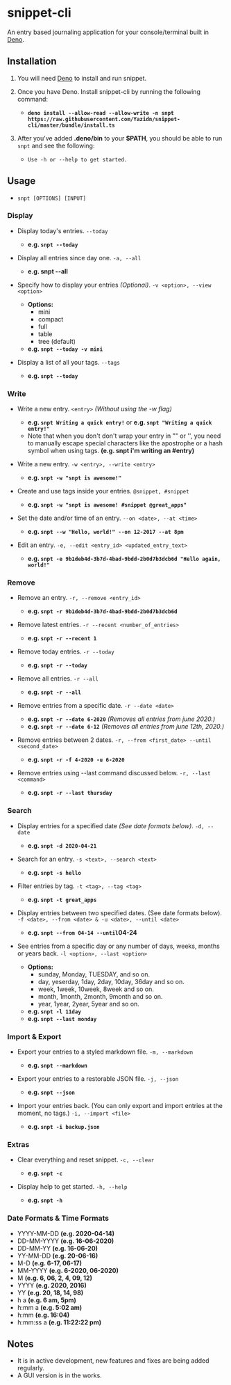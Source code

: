 # snippet-cli
An entry based journaling application for your console/terminal built in [Deno](https://deno.land).

## Installation
1. You will need [Deno](https://deno.land) to install and run snippet.

2. Once you have Deno. Install snippet-cli by running the following command:
    - **`deno install --allow-read --allow-write -n snpt https://raw.githubusercontent.com/Yazidn/snippet-cli/master/bundle/install.ts`**

3. After you've added **.deno/bin** to your **$PATH**, you should be able to run `snpt` and see the following:
    - `Use -h or --help to get started.`

## Usage
- `snpt [OPTIONS] [INPUT]`

### Display
- Display today's entries. `--today`
    - **e.g. `snpt --today`**

- Display all entries since day one. `-a, --all`
    - **e.g. snpt --all**

- Specify how to display your entries *(Optional)*. `-v <option>, --view <option>`
    - **Options:**
        - mini
        - compact
        - full
        - table
        - tree (default)
    - **e.g. `snpt --today -v mini`**

- Display a list of all your tags. `--tags`
    - **e.g. `snpt --today`**

### Write
- Write a new entry. `<entry>` *(Without using the -w flag)*
    - **e.g. `snpt Writing a quick entry!`** or **e.g. `snpt "Writing a quick entry!"`**
    - Note that when you don't don't wrap your entry in "<entry>" or '<entry>', you need to manually escape special characters like the apostrophe or a hash symbol when using tags. **(e.g. snpt i\'m writing an \#entry)**

- Write a new entry. `-w <entry>, --write <entry>`
    - **e.g. `snpt -w "snpt is awesome!"`**

- Create and use tags inside your entries. `@snippet, #snippet`
    - **e.g. `snpt -w "snpt is awesome! #snippet @great_apps"`**

- Set the date and/or time of an entry. `--on <date>, --at <time>`
    - **e.g. `snpt --w "Hello, world!" --on 12-2017 --at 8pm`**

- Edit an entry. `-e, --edit <entry_id> <updated_entry_text>`
    - **e.g. `snpt -e 9b1deb4d-3b7d-4bad-9bdd-2b0d7b3dcb6d "Hello again, world!"`**

### Remove
- Remove an entry. `-r, --remove <entry_id>`
    - **e.g. `snpt -r 9b1deb4d-3b7d-4bad-9bdd-2b0d7b3dcb6d`**

- Remove latest entries. `-r --recent <number_of_entries>`
    - **e.g. `snpt -r --recent 1`**

- Remove today entries. `-r --today`
    - **e.g. `snpt -r --today`**

- Remove all entries. `-r --all`
    - **e.g. `snpt -r --all`**

- Remove entries from a specific date. `-r --date <date>`
    - **e.g. `snpt -r --date 6-2020`** *(Removes all entries from june 2020.)*
    - **e.g. `snpt -r --date 6-12`** *(Removes all entries from june 12th, 2020.)*

- Remove entries between 2 dates. `-r, --from <first_date> --until <second_date>`
    - **e.g. `snpt -r -f 4-2020 -u 6-2020`**

- Remove entries using --last command discussed below. `-r, --last <command>`
    - **e.g. `snpt -r --last thursday`**

### Search
- Display entries for a specified date *(See date formats below)*. `-d, --date`
    - **e.g. `snpt -d 2020-04-21`**

- Search for an entry. `-s <text>, --search <text>`
    - **e.g. `snpt -s hello`**

- Filter entries by tag. `-t <tag>, --tag <tag>`
    - **e.g. `snpt -t great_apps`**

- Display entries between two specified dates. (See date formats below). `-f <date>, --from <date> & -u <date>, --until <date>`
    - **e.g. `snpt --from 04-14 --until`04-24**

- See entries from a specific day or any number of days, weeks, months or years back. `-l <option>, --last <option>`
    - **Options:**
        - sunday, Monday, TUESDAY, and so on.
        - day, yeserday, 1day, 2day, 10day, 36day and so on.
        - week, 1week, 10week, 8week and so on.
        - month, 1month, 2month, 9month and so on.
        - year, 1year, 2year, 5year and so on.
    - **e.g. `snpt -l 11day`**
    - **e.g. `snpt --last monday`**

### Import & Export
- Export your entries to a styled markdown file. `-m, --markdown`
    - **e.g. `snpt --markdown`**

- Export your entries to a restorable JSON file. `-j, --json`
    - **e.g. `snpt --json`**

- Import your entries back. (You can only export and import entries at the moment, no tags.) `-i, --import <file>`
    - **e.g. `snpt -i backup.json`**

### Extras
- Clear everything and reset snippet. `-c, --clear`
    - **e.g. `snpt -c`**

- Display help to get started. `-h, --help`
    - **e.g. `snpt -h`**

### Date Formats & Time Formats
- YYYY-MM-DD **(e.g. 2020-04-14)**
- DD-MM-YYYY **(e.g. 16-06-2020)**
- DD-MM-YY **(e.g. 16-06-20)**
- YY-MM-DD **(e.g. 20-06-16)**
- M-D **(e.g. 6-17, 06-17)**
- MM-YYYY **(e.g. 6-2020, 06-2020)**
- M **(e.g. 6, 06, 2, 4, 09, 12)**
- YYYY **(e.g. 2020, 2016)**
- YY **(e.g. 20, 18, 14, 98)**
- h a **(e.g. 6 am, 5pm)**
- h:mm a **(e.g. 5:02 am)**
- h:mm **(e.g. 16:04)**
- h:mm:ss a **(e.g. 11:22:22 pm)**

## Notes
- It is in active development, new features and fixes are being added regularly.
- A GUI version is in the works.